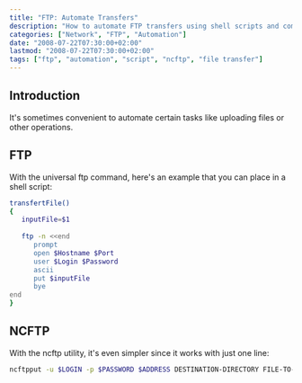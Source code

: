 ```yaml
---
title: "FTP: Automate Transfers"
description: "How to automate FTP transfers using shell scripts and command line tools like ftp and ncftp."
categories: ["Network", "FTP", "Automation"]
date: "2008-07-22T07:30:00+02:00"
lastmod: "2008-07-22T07:30:00+02:00"
tags: ["ftp", "automation", "script", "ncftp", "file transfer"]
---
```


## Introduction

It's sometimes convenient to automate certain tasks like uploading files or other operations.

## FTP

With the universal ftp command, here's an example that you can place in a shell script:

```bash
transfertFile()
{
   inputFile=$1
 
   ftp -n <<end
      prompt
      open $Hostname $Port
      user $Login $Password
      ascii
      put $inputFile
      bye
end
}
```

## NCFTP

With the ncftp utility, it's even simpler since it works with just one line:

```bash
ncftpput -u $LOGIN -p $PASSWORD $ADDRESS DESTINATION-DIRECTORY FILE-TO-UPLOAD
```
